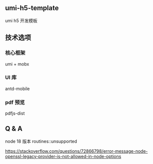 ## umi-h5-template

umi h5 开发模板

## 技术选项

### 核心框架

umi + mobx

### UI 库

antd-mobile

### pdf 预览

pdfjs-dist

## Q & A

node 18 版本 routines::unsupported

https://stackoverflow.com/questions/72866798/error-message-node-openssl-legacy-provider-is-not-allowed-in-node-options
